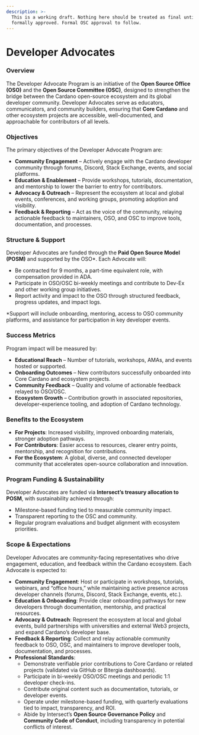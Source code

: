 ```yaml
---
description: >-
  This is a working draft. Nothing here should be treated as final until
  formally approved. Formal OSC approval to follow.
---
```


# Developer Advocates

### Overview

The Developer Advocate Program is an initiative of the **Open Source Office (OSO)** and the **Open Source Committee (OSC)**, designed to strengthen the bridge between the Cardano open-source ecosystem and its global developer community. Developer Advocates serve as educators, communicators, and community builders, ensuring that **Core Cardano** and other ecosystem projects are accessible, well-documented, and approachable for contributors of all levels.

### Objectives

The primary objectives of the Developer Advocate Program are:

* **Community Engagement** – Actively engage with the Cardano developer community through forums, Discord, Stack Exchange, events, and social platforms.
* **Education & Enablement** – Provide workshops, tutorials, documentation, and mentorship to lower the barrier to entry for contributors.
* **Advocacy & Outreach** – Represent the ecosystem at local and global events, conferences, and working groups, promoting adoption and visibility.
* **Feedback & Reporting** – Act as the voice of the community, relaying actionable feedback to maintainers, OSO, and OSC to improve tools, documentation, and processes.

### Structure & Support

Developer Advocates are funded through the **Paid Open Source Model (POSM)** and supported by the OSO\*. Each Advocate will:

* Be contracted for 9 months, a part-time equivalent role, with compensation provided in ADA.
* Participate in OSO/OSC bi-weekly meetings and contribute to Dev-Ex and other working group initiatives.
* Report activity and impact to the OSO through structured feedback, progress updates, and impact logs.

\*Support will include onboarding, mentoring, access to OSO community platforms, and assistance for participation in key developer events.

### Success Metrics

Program impact will be measured by:

* **Educational Reach** – Number of tutorials, workshops, AMAs, and events hosted or supported.
* **Onboarding Outcomes** – New contributors successfully onboarded into Core Cardano and ecosystem projects.
* **Community Feedback** – Quality and volume of actionable feedback relayed to OSO/OSC.
* **Ecosystem Growth** – Contribution growth in associated repositories, developer-experience tooling, and adoption of Cardano technology.

### Benefits to the Ecosystem

* **For Projects**: Increased visibility, improved onboarding materials, stronger adoption pathways.
* **For Contributors**: Easier access to resources, clearer entry points, mentorship, and recognition for contributions.
* **For the Ecosystem**: A global, diverse, and connected developer community that accelerates open-source collaboration and innovation.

### Program Funding & Sustainability

Developer Advocates are funded via **Intersect’s treasury allocation to POSM**, with sustainability achieved through:

* Milestone-based funding tied to measurable community impact.
* Transparent reporting to the OSC and community.
* Regular program evaluations and budget alignment with ecosystem priorities.

### Scope & Expectations

Developer Advocates are community-facing representatives who drive engagement, education, and feedback within the Cardano ecosystem. Each Advocate is expected to:

* **Community Engagement**: Host or participate in workshops, tutorials, webinars, and “office hours,” while maintaining active presence across developer channels (forums, Discord, Stack Exchange, events, etc.).
* **Education & Onboarding**: Provide clear onboarding pathways for new developers through documentation, mentorship, and practical resources.
* **Advocacy & Outreach**: Represent the ecosystem at local and global events, build partnerships with universities and external Web3 projects, and expand Cardano’s developer base.
* **Feedback & Reporting**: Collect and relay actionable community feedback to OSO, OSC, and maintainers to improve developer tools, documentation, and processes.
* **Professional Standards**:
  * Demonstrate verifiable prior contributions to Core Cardano or related projects (validated via GitHub or Bitergia dashboards).
  * Participate in bi-weekly OSO/OSC meetings and periodic 1:1 developer check-ins.
  * Contribute original content such as documentation, tutorials, or developer events.
  * Operate under milestone-based funding, with quarterly evaluations tied to impact, transparency, and ROI.
  * Abide by Intersect’s **Open Source Governance Policy** and **Community Code of Conduct**, including transparency in potential conflicts of interest.
